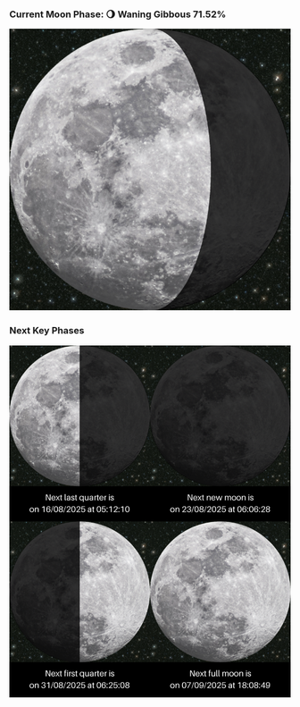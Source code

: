 ### Current Moon Phase: 🌖 Waning Gibbous 71.52%
![Moon Phase](moonphase.png)
### Next Key Phases
![Gallery](gallery.png)